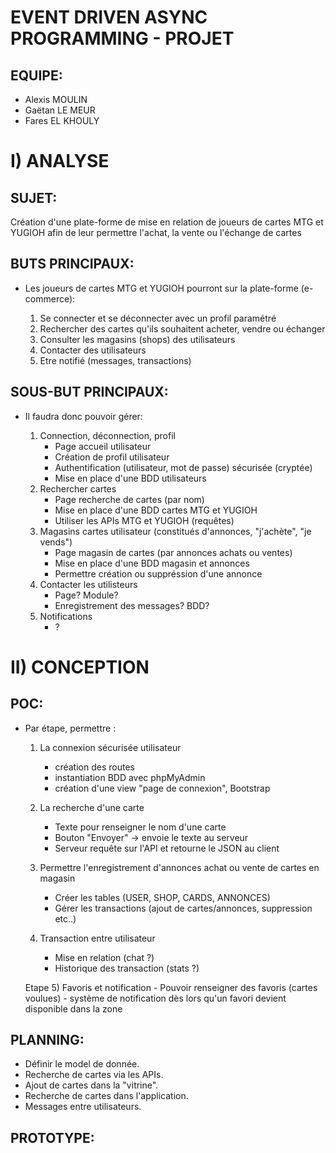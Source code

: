 # EVENT DRIVEN ASYNC PROGRAMMING - PROJET

## EQUIPE:
* Alexis MOULIN
* Gaëtan LE MEUR
* Fares EL KHOULY

# I) ANALYSE

## SUJET:

Création d'une plate-forme de mise en relation de joueurs de cartes MTG et YUGIOH afin de leur permettre l'achat, la vente ou l'échange de cartes

## BUTS PRINCIPAUX:

- Les joueurs de cartes MTG et YUGIOH pourront sur la plate-forme (e-commerce):

	1) Se connecter et se déconnecter avec un profil paramétré
	2) Rechercher des cartes qu'ils souhaitent acheter, vendre ou échanger
	3) Consulter les magasins (shops) des utilisateurs
	4) Contacter des utilisateurs 
	5) Etre notifié (messages, transactions)

## SOUS-BUT PRINCIPAUX:

- Il faudra donc pouvoir gérer:

	1) Connection, déconnection, profil
		- Page accueil utilisateur 
		- Création de profil utilisateur
		- Authentification (utilisateur, mot de passe) sécurisée (cryptée) 
		- Mise en place d'une BDD utilisateurs 
	2) Rechercher cartes
		- Page recherche de cartes (par nom) 
		- Mise en place d'une BDD cartes MTG et YUGIOH
		- Utiliser les APIs MTG et YUGIOH (requêtes) 
	3) Magasins cartes utilisateur (constitués d'annonces, "j'achète", "je vends")
		- Page magasin de cartes (par annonces achats ou ventes)
		- Mise en place d'une BDD magasin et annonces
		- Permettre création ou suppréssion d'une annonce
	4) Contacter les utilisteurs
		- Page? Module?
		- Enregistrement des messages? BDD? 
	5) Notifications
		- ?
		
# II) CONCEPTION

## POC:

- Par étape, permettre :

	1) La connexion sécurisée utilisateur
		- création des routes
		- instantiation BDD avec phpMyAdmin
		- création d'une view "page de connexion", Bootstrap 

	2) La recherche d'une carte
		- Texte pour renseigner le nom d'une carte
		- Bouton "Envoyer" -> envoie le texte au serveur
		- Serveur requête sur l'API et retourne le JSON au client

	3) Permettre l'enregistrement d'annonces achat ou vente de cartes en magasin
		- Créer les tables (USER, SHOP, CARDS, ANNONCES)
		- Gérer les transactions (ajout de cartes/annonces, suppression etc..)

	4) Transaction entre utilisateur
		- Mise en relation (chat ?)
		- Historique des transaction (stats ?)

	Etape 5) Favoris et notification
		- Pouvoir renseigner des favoris (cartes voulues)
		- système de notification dès lors qu'un favori devient disponible dans la zone 

## PLANNING:
* Définir le model de donnée.
* Recherche de cartes via les APIs.
* Ajout de cartes dans la "vitrine".
* Recherche de cartes dans l'application.
* Messages entre utilisateurs. 

## PROTOTYPE:

















